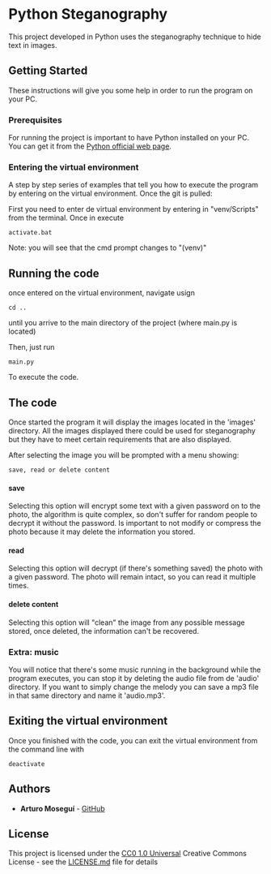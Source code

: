 # Python Steganography

This project developed in Python uses the steganography technique to hide text in images.

## Getting Started

These instructions will give you some help in order to run the program on your PC.

### Prerequisites

For running the project is important to have Python installed on your PC. You can get it from the [Python official web page](https://www.python.org/downloads/).

### Entering the virtual environment

A step by step series of examples that tell you how to execute the program by entering on the virtual environment. Once the git is pulled:

First you need to enter de virtual environment by entering in "venv/Scripts" from the terminal. Once in execute

    activate.bat

Note: you will see that the cmd prompt changes to "(venv)"

## Running the code

once entered on the virtual environment, navigate usign

    cd ..

until you arrive to the main directory of the project (where main.py is located)

Then, just run

    main.py

To execute the code.

## The code

Once started the program it will display the images located in the 'images' directory.
All the images displayed there could be used for steganography but they have to meet certain requirements that are also displayed.

After selecting the image you will be prompted with a menu showing:

    save, read or delete content

#### save

Selecting this option will encrypt some text with a given password on to the photo, the algorithm is quite complex,
so don't suffer for random people to decrypt it without the password. Is important to not modify or compress the photo 
because it may delete the information you stored.

#### read

Selecting this option will decrypt (if there's something saved) the photo with a given password. The photo will remain intact,
so you can read it multiple times.

#### delete content

Selecting this option will "clean" the image from any possible message stored, once deleted, the information can't be recovered.


### Extra: music

You will notice that there's some music running in the background while the program executes, you can stop it by deleting the
audio file from de 'audio' directory. If you want to simply change the melody you can save a mp3 file in that same directory and 
name it 'audio.mp3'.

## Exiting the virtual environment

Once you finished with the code, you can exit the virtual environment from the command line with

    deactivate

## Authors

  - **Arturo Moseguí** -
    [GitHub](https://github.com/anEarlyAdoper/)
  

## License

This project is licensed under the [CC0 1.0 Universal](LICENSE.md)
Creative Commons License - see the [LICENSE.md](LICENSE.md) file for
details